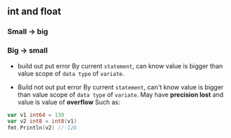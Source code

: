 ##  int and float
###   Small   ->   big

###   Big   ->   small
* build out put error
By current `statement`, can know value is bigger than value scope of `data type` of `variate`.

* Build not out put error
By current `statement`, can't know value is bigger than value scope of `data type` of `variate`.
May have **precision lost** and value is value of **overflow**
Such as: 
```go
var v1 int64 = 130
var v2 int8 = int8(v1)
fmt.Println(v2)	//-126
```
